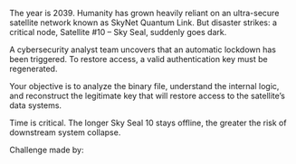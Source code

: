 The year is 2039. Humanity has grown heavily reliant on an ultra-secure satellite network known as SkyNet Quantum Link. But disaster strikes: a critical node, Satellite #10 – Sky Seal, suddenly goes dark.

A cybersecurity analyst team uncovers that an automatic lockdown has been triggered. To restore access, a valid authentication key must be regenerated.

Your objective is to analyze the binary file, understand the internal logic, and reconstruct the legitimate key that will restore access to the satellite’s data systems.

Time is critical. The longer Sky Seal 10 stays offline, the greater the risk of downstream system collapse.

Challenge made by:
